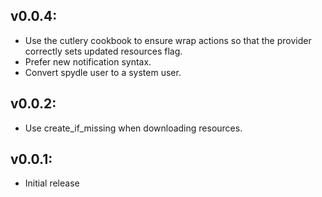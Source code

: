 ## v0.0.4:

* Use the cutlery cookbook to ensure wrap actions so that the provider correctly sets updated resources flag.
* Prefer new notification syntax.
* Convert spydle user to a system user.

## v0.0.2:

* Use create_if_missing when downloading resources.

## v0.0.1:

* Initial release